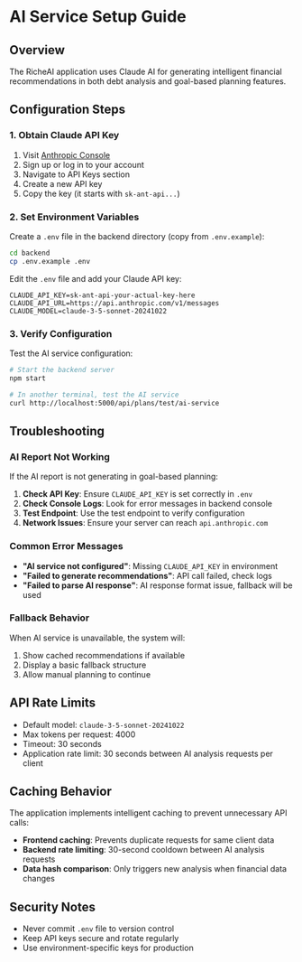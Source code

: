 # AI Service Setup Guide

## Overview
The RicheAI application uses Claude AI for generating intelligent financial recommendations in both debt analysis and goal-based planning features.

## Configuration Steps

### 1. Obtain Claude API Key
1. Visit [Anthropic Console](https://console.anthropic.com/)
2. Sign up or log in to your account
3. Navigate to API Keys section
4. Create a new API key
5. Copy the key (it starts with `sk-ant-api...`)

### 2. Set Environment Variables
Create a `.env` file in the backend directory (copy from `.env.example`):

```bash
cd backend
cp .env.example .env
```

Edit the `.env` file and add your Claude API key:

```
CLAUDE_API_KEY=sk-ant-api-your-actual-key-here
CLAUDE_API_URL=https://api.anthropic.com/v1/messages
CLAUDE_MODEL=claude-3-5-sonnet-20241022
```

### 3. Verify Configuration
Test the AI service configuration:

```bash
# Start the backend server
npm start

# In another terminal, test the AI service
curl http://localhost:5000/api/plans/test/ai-service
```

## Troubleshooting

### AI Report Not Working
If the AI report is not generating in goal-based planning:

1. **Check API Key**: Ensure `CLAUDE_API_KEY` is set correctly in `.env`
2. **Check Console Logs**: Look for error messages in backend console
3. **Test Endpoint**: Use the test endpoint to verify configuration
4. **Network Issues**: Ensure your server can reach `api.anthropic.com`

### Common Error Messages

- **"AI service not configured"**: Missing `CLAUDE_API_KEY` in environment
- **"Failed to generate recommendations"**: API call failed, check logs
- **"Failed to parse AI response"**: AI response format issue, fallback will be used

### Fallback Behavior
When AI service is unavailable, the system will:
1. Show cached recommendations if available
2. Display a basic fallback structure
3. Allow manual planning to continue

## API Rate Limits
- Default model: `claude-3-5-sonnet-20241022`
- Max tokens per request: 4000
- Timeout: 30 seconds
- Application rate limit: 30 seconds between AI analysis requests per client

## Caching Behavior
The application implements intelligent caching to prevent unnecessary API calls:
- **Frontend caching**: Prevents duplicate requests for same client data
- **Backend rate limiting**: 30-second cooldown between AI analysis requests
- **Data hash comparison**: Only triggers new analysis when financial data changes

## Security Notes
- Never commit `.env` file to version control
- Keep API keys secure and rotate regularly
- Use environment-specific keys for production